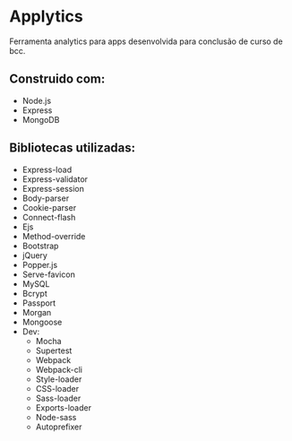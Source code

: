 # Applytics
Ferramenta analytics para apps desenvolvida para conclusão de curso de bcc.

## Construido com:
- Node.js
- Express
- MongoDB

## Bibliotecas utilizadas:
- Express-load
- Express-validator
- Express-session
- Body-parser
- Cookie-parser
- Connect-flash
- Ejs
- Method-override
- Bootstrap
- jQuery
- Popper.js
- Serve-favicon
- MySQL
- Bcrypt
- Passport
- Morgan
- Mongoose
- Dev:
    - Mocha
    - Supertest
    - Webpack
    - Webpack-cli
    - Style-loader
    - CSS-loader
    - Sass-loader
    - Exports-loader
    - Node-sass
    - Autoprefixer